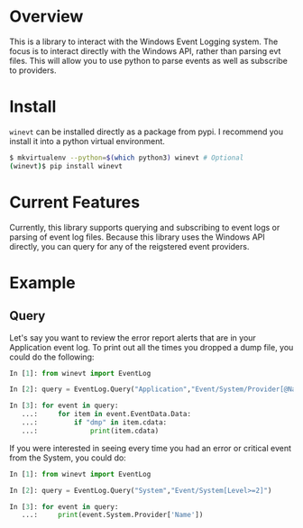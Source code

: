# Overview
This is a library to interact with the Windows Event Logging system. The focus is to interact directly with the Windows API, rather than parsing evt files. This will allow you to use python to parse events as well as subscribe to providers.

# Install
`winevt` can be installed directly as a package from pypi. I recommend you install it into a python virtual environment.

```bash
$ mkvirtualenv --python=$(which python3) winevt # Optional
(winevt)$ pip install winevt
```

# Current Features
Currently, this library supports querying and subscribing to event logs or parsing of event log files. Because this library uses the Windows API directly, you can query for any of the reigstered event providers.

# Example
## Query

Let's say you want to review the error report alerts that are in your Application event log. To print out all the times you dropped a dump file, you could do the following:

```python
In [1]: from winevt import EventLog

In [2]: query = EventLog.Query("Application","Event/System/Provider[@Name='Windows Error Reporting']")

In [3]: for event in query:
   ...:     for item in event.EventData.Data:
   ...:         if "dmp" in item.cdata:
   ...:             print(item.cdata)
```

If you were interested in seeing every time you had an error or critical event from the System, you could do:

```python
In [1]: from winevt import EventLog

In [2]: query = EventLog.Query("System","Event/System[Level>=2]")

In [3]: for event in query:
   ...:     print(event.System.Provider['Name'])
```

